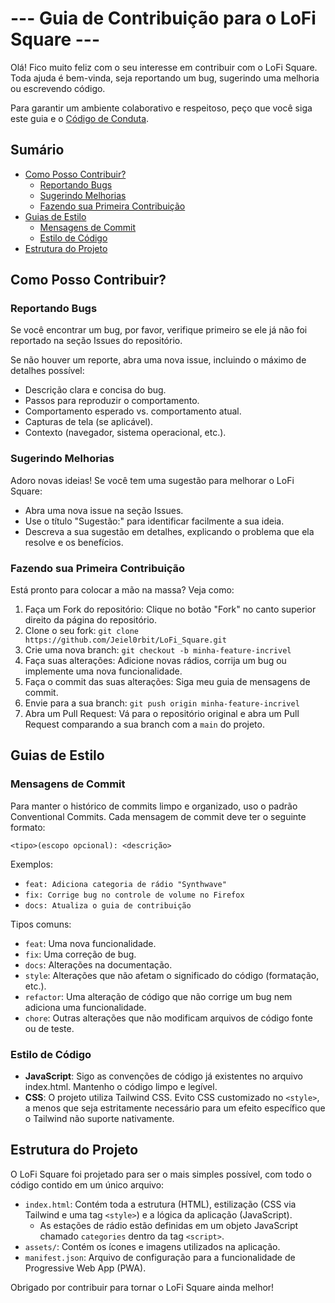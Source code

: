 # --- Guia de Contribuição para o LoFi Square ---

Olá! Fico muito feliz com o seu interesse em contribuir com o LoFi Square. Toda ajuda é bem-vinda, seja reportando um bug, sugerindo uma melhoria ou escrevendo código.

Para garantir um ambiente colaborativo e respeitoso, peço que você siga este guia e o [Código de Conduta](CODE_OF_CONDUCT.md).

## Sumário

- [Como Posso Contribuir?](#como-posso-contribuir)
  - [Reportando Bugs](#reportando-bugs)
  - [Sugerindo Melhorias](#sugerindo-melhorias)
  - [Fazendo sua Primeira Contribuição](#fazendo-sua-primeira-contribuição)
- [Guias de Estilo](#guias-de-estilo)
  - [Mensagens de Commit](#mensagens-de-commit)
  - [Estilo de Código](#estilo-de-código)
- [Estrutura do Projeto](#estrutura-do-projeto)

## Como Posso Contribuir?

### Reportando Bugs

Se você encontrar um bug, por favor, verifique primeiro se ele já não foi reportado na seção Issues do repositório.

Se não houver um reporte, abra uma nova issue, incluindo o máximo de detalhes possível:

- Descrição clara e concisa do bug.
- Passos para reproduzir o comportamento.
- Comportamento esperado vs. comportamento atual.
- Capturas de tela (se aplicável).
- Contexto (navegador, sistema operacional, etc.).

### Sugerindo Melhorias

Adoro novas ideias! Se você tem uma sugestão para melhorar o LoFi Square:

- Abra uma nova issue na seção Issues.
- Use o título "Sugestão:" para identificar facilmente a sua ideia.
- Descreva a sua sugestão em detalhes, explicando o problema que ela resolve e os benefícios.

### Fazendo sua Primeira Contribuição

Está pronto para colocar a mão na massa? Veja como:

1. Faça um Fork do repositório: Clique no botão "Fork" no canto superior direito da página do repositório.
2. Clone o seu fork: `git clone https://github.com/Jeiel0rbit/LoFi_Square.git`
3. Crie uma nova branch: `git checkout -b minha-feature-incrivel`
4. Faça suas alterações: Adicione novas rádios, corrija um bug ou implemente uma nova funcionalidade.
5. Faça o commit das suas alterações: Siga meu guia de mensagens de commit.
6. Envie para a sua branch: `git push origin minha-feature-incrivel`
7. Abra um Pull Request: Vá para o repositório original e abra um Pull Request comparando a sua branch com a `main` do projeto.

## Guias de Estilo

### Mensagens de Commit

Para manter o histórico de commits limpo e organizado, uso o padrão Conventional Commits. Cada mensagem de commit deve ter o seguinte formato:

```
<tipo>(escopo opcional): <descrição>
```

Exemplos:

- `feat: Adiciona categoria de rádio "Synthwave"`
- `fix: Corrige bug no controle de volume no Firefox`
- `docs: Atualiza o guia de contribuição`

Tipos comuns:

- `feat`: Uma nova funcionalidade.
- `fix`: Uma correção de bug.
- `docs`: Alterações na documentação.
- `style`: Alterações que não afetam o significado do código (formatação, etc.).
- `refactor`: Uma alteração de código que não corrige um bug nem adiciona uma funcionalidade.
- `chore`: Outras alterações que não modificam arquivos de código fonte ou de teste.

### Estilo de Código

- **JavaScript**: Sigo as convenções de código já existentes no arquivo index.html. Mantenho o código limpo e legível.
- **CSS**: O projeto utiliza Tailwind CSS. Evito CSS customizado no `<style>`, a menos que seja estritamente necessário para um efeito específico que o Tailwind não suporte nativamente.

## Estrutura do Projeto

O LoFi Square foi projetado para ser o mais simples possível, com todo o código contido em um único arquivo:

- `index.html`: Contém toda a estrutura (HTML), estilização (CSS via Tailwind e uma tag `<style>`) e a lógica da aplicação (JavaScript).
  - As estações de rádio estão definidas em um objeto JavaScript chamado `categories` dentro da tag `<script>`.
- `assets/`: Contém os ícones e imagens utilizados na aplicação.
- `manifest.json`: Arquivo de configuração para a funcionalidade de Progressive Web App (PWA).

Obrigado por contribuir para tornar o LoFi Square ainda melhor!